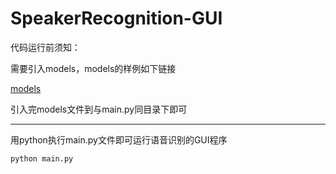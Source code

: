 # SpeakerRecognition-GUI

代码运行前须知：

需要引入models，models的样例如下链接

[models](https://github.com/TaoRuijie/SpeakerRecognitionDemo/tree/main/models)

引入完models文件到与main.py同目录下即可

******

用python执行main.py文件即可运行语音识别的GUI程序
```shell
python main.py
```
